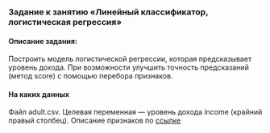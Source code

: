 ### Задание к занятию «Линейный классификатор, логистическая регрессия»

#### Описание задания:
Построить модель логистической регрессии, которая предсказывает уровень дохода.
При возможности улучшить точность предсказаний (метод score) с помощью перебора признаков.

 
#### На каких данных
Файл adult.csv. Целевая переменная — уровень дохода income (крайний правый столбец). Описание признаков по [ccылке](http://www.cs.toronto.edu/~delve/data/adult/adultDetail.html)